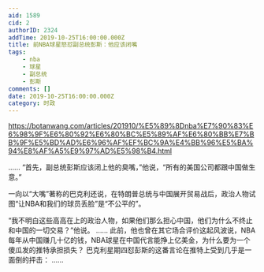 ```yaml
---
aid: 1589
cid: 2
authorID: 2324
addTime: 2019-10-25T16:00:00.000Z
title: 前NBA球星怒怼副总统彭斯：他应该闭嘴
tags:
    - nba
    - 球星
    - 副总统
    - 彭斯
comments: []
date: 2019-10-25T16:00:00.000Z
category: 时政
---
```


https://botanwang.com/articles/201910/%E5%89%8Dnba%E7%90%83%E6%98%9F%E6%80%92%E6%80%BC%E5%89%AF%E6%80%BB%E7%BB%9F%E5%BD%AD%E6%96%AF%EF%BC%9A%E4%BB%96%E5%BA%94%E8%AF%A5%E9%97%AD%E5%98%B4.html

...... “首先，副总统彭斯应该闭上他的臭嘴，”他说，“所有的美国公司都跟中国做生意。”

一向以“大嘴”著称的巴克利还说，在特朗普总统与中国展开贸易战后，政治人物试图“让NBA和我们的球员丢脸”是“不公平的”。

“我不明白这些高高在上的政治人物，如果他们那么担心中国，他们为什么不终止和中国的一切交易？”他说。 ...... 此前，他也曾在其它场合评价这起风波说，NBA每年从中国赚几十亿的钱，NBA球星在中国代言能挣上亿美金，为什么要为一个傻瓜发的推特承担损失？ 巴克利星期四怼彭斯的这番言论在推特上受到几乎是一面倒的抨击： ......
